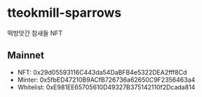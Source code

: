 # tteokmill-sparrows
떡방앗간 참새들 NFT

## Mainnet
- NFT: 0x29d05593116C443da54DaBFB4e5322DEA2fff8Cd
- Minter: 0x5fbED47210B9ACfB726736a62650C9F2356463a4
- Whitelist: 0xE981EE65705610D49327B375142110f2Dcada814
